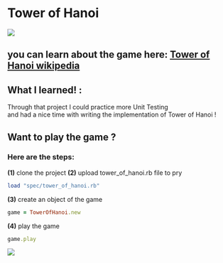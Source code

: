 
# Tower of Hanoi

<img src= "https://i.pinimg.com/564x/45/29/ba/4529ba438e4e66070ccf0eb427025fdb.jpg">


## you can learn about the game here:  [Tower of Hanoi wikipedia](https://en.wikipedia.org/wiki/Tower_of_Hanoi)


## What I learned! :
Through that project I could practice more Unit Testing \
and had a nice time with writing the implementation of Tower of Hanoi !


## Want to play the game ?

### Here are the steps:

**(1)** clone the project
**(2)** upload tower_of_hanoi.rb file to pry
```ruby
load "spec/tower_of_hanoi.rb"
```
**(3)** create an object of the game 
```ruby
game = TowerOfHanoi.new
```
**(4)** play the game
```ruby
game.play
```

<img src= "https://drive.google.com/file/d/1AlhxD_J6JLqTHQuCN0K9_1OnTDb9-K7i/view?usp=sharing">
